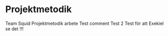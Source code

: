 # Projektmetodik
Team Squid Projektmetodik arbete
Test comment
Test 2
Test för att Exekiel se det !!!
